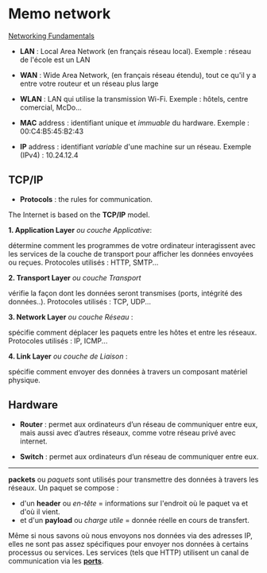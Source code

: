 # Memo network

[Networking Fundamentals](https://www.youtube.com/playlist?list=PL6gx4Cwl9DGBpuvPW0aHa7mKdn_k9SPKO)

- **LAN** : Local Area Network (en français réseau local). Exemple : réseau de l'école est un LAN
- **WAN** : Wide Area Network, (en français réseau étendu), tout ce qu'il y a entre votre routeur et un réseau plus large
- **WLAN** : LAN qui utilise la transmission Wi-Fi. Exemple : hôtels, centre comercial, McDo...

- **MAC** address : identifiant unique et *immuable* du hardware. Exemple : 00:C4:B5:45:B2:43
- **IP** address : identifiant *variable* d'une machine sur un réseau. Exemple (IPv4) : 10.24.12.4

## TCP/IP

- **Protocols** : the rules for communication.

The Internet is based on the **TCP/IP** model.

**1. Application Layer** *ou couche Applicative*:

détermine comment les programmes de votre ordinateur interagissent avec les services de la couche de transport pour afficher les données envoyées ou reçues. Protocoles utilisés : HTTP, SMTP...

**2. Transport Layer** *ou couche Transport* 

vérifie la façon dont les données seront transmises (ports, intégrité des données..). Protocoles utilisés : TCP, UDP...
    
**3. Network Layer** *ou couche Réseau* : 

spécifie comment déplacer les paquets entre les hôtes et entre les réseaux. Protocoles utilisés : IP, ICMP...
    
**4. Link Layer** *ou couche de Liaison* : 

spécifie comment envoyer des données à travers un composant matériel physique.
    

## Hardware

- **Router** : permet aux ordinateurs d’un réseau de communiquer entre eux, mais aussi avec d’autres réseaux, comme votre réseau privé avec internet.

- **Switch** : permet aux ordinateurs d’un réseau de communiquer entre eux.


***

**packets** ou *paquets* sont utilisés pour transmettre des données à travers les réseaux. 
Un paquet se compose : 
- d'un **header** ou *en-tête* = informations sur l'endroit où le paquet va et d'où il vient.
- et d'un **payload** ou *charge utile*  = donnée réelle en cours de transfert.

Même si nous savons où nous envoyons nos données via des adresses IP, elles ne sont pas assez spécifiques pour envoyer nos données à certains processus ou services. Les services (tels que HTTP) utilisent un canal de communication via les [**ports**](https://fr.wikipedia.org/wiki/Port_(logiciel)).
